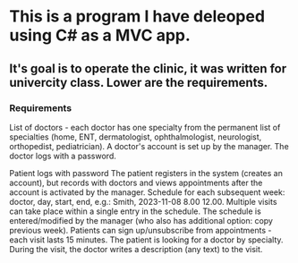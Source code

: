 # This is a program I have deleoped using C# as a MVC app.

## It's goal is to operate the clinic, it was written for univercity class. Lower are the requirements.

### Requirements

List of doctors - each doctor has one specialty from the permanent list of specialties (home, ENT, dermatologist, ophthalmologist, neurologist, orthopedist, pediatrician).
A doctor's account is set up by the manager.
The doctor logs with a password.

Patient logs with password
The patient registers in the system (creates an account), but records with doctors and views appointments after the account is activated by the manager.
Schedule for each subsequent week: doctor, day, start, end, e.g.: Smith, 2023-11-08 8.00 12.00. Multiple visits can take place within a single entry in the schedule.
The schedule is entered/modified by the manager (who also has additional option: copy previous week).
Patients can sign up/unsubscribe from appointments - each visit lasts 15 minutes. The patient is looking for a doctor by specialty.
During the visit, the doctor writes a description (any text) to the visit.
